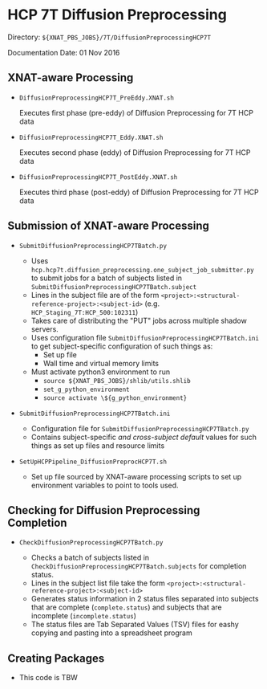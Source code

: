 HCP 7T Diffusion Preprocessing
==============================

Directory: `${XNAT_PBS_JOBS}/7T/DiffusionPreprocessingHCP7T`

Documentation Date: 01 Nov 2016


XNAT-aware Processing
---------------------

* `DiffusionPreprocessingHCP7T_PreEddy.XNAT.sh`

	Executes first phase (pre-eddy) of Diffusion Preprocessing for 7T HCP data

* `DiffusionPreprocessingHCP7T_Eddy.XNAT.sh`

	Executes second phase (eddy) of Diffusion Preprocessing for 7T HCP data

* `DiffusionPreprocessingHCP7T_PostEddy.XNAT.sh`

	Executes third phase (post-eddy) of Diffusion Preprocessing for 7T HCP data


Submission of XNAT-aware Processing
-----------------------------------

* `SubmitDiffusionPreprocessingHCP7TBatch.py`

	* Uses `hcp.hcp7t.diffusion_preprocessing.one_subject_job_submitter.py` to 
	  submit jobs for a batch of subjects listed in 
	  `SubmitDiffusionPreprocessingHCP7TBatch.subject`
	* Lines in the subject file are of the form 
	  `<project>:<structural-reference-project>:<subject-id>` 
	  (e.g. `HCP_Staging_7T:HCP_500:102311`)
	* Takes care of distributing the "PUT" jobs across multiple shadow
	  servers.
	* Uses configuration file `SubmitDiffusionPreprocessingHCP7TBatch.ini`
	  to get subject-specific configuration of such things as:
		* Set up file
		* Wall time and virtual memory limits
	* Must activate python3 environment to run
	    * `source ${XNAT_PBS_JOBS}/shlib/utils.shlib`
		* `set_g_python_environment` 
	  	* `source activate \${g_python_environment}`

* `SubmitDiffusionPreprocessingHCP7TBatch.ini`

	* Configuration file for `SubmitDiffusionPreprocessingHCP7TBatch.py`
	* Contains subject-specific _and cross-subject default_ values for 
	  such things as set up files and resource limits

* `SetUpHCPPipeline_DiffusionPreprocHCP7T.sh`

	* Set up file sourced by XNAT-aware processing scripts to set up environment
	  variables to point to tools used.


Checking for Diffusion Preprocessing Completion
-----------------------------------------------
	  
* `CheckDiffusionPreprocessingHCP7TBatch.py`

	* Checks a batch of subjects listed in 
	  `CheckDiffusionPreprocessingHCP7TBatch.subjects`
	  for completion status.
	* Lines in the subject list file take the form 
	  `<project>:<structural-reference-project>:<subject-id>`
	* Generates status information in 2 status files separated into 
	  subjects that are complete (`complete.status`) and subjects that 
	  are incomplete (`incomplete.status`)
	* The status files are Tab Separated Values (TSV) files for eashy
	  copying and pasting into a spreadsheet program


Creating Packages
-----------------

* This code is TBW

